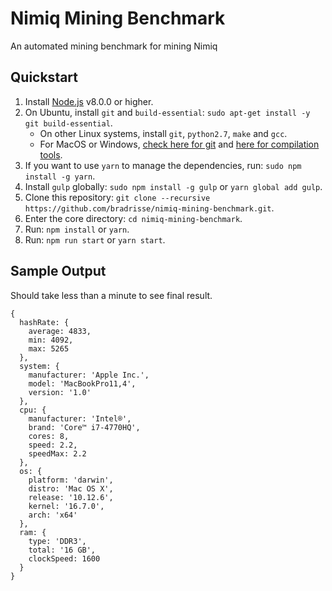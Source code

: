 # Nimiq Mining Benchmark
An automated mining benchmark for mining Nimiq

## Quickstart

1. Install [Node.js](https://nodejs.org) v8.0.0 or higher.
2. On Ubuntu, install `git` and `build-essential`: `sudo apt-get install -y git build-essential`.
    - On other Linux systems, install `git`, `python2.7`, `make` and `gcc`.
    - For MacOS or Windows, [check here for git](https://git-scm.com/downloads) and [here for compilation tools](https://github.com/nodejs/node-gyp#on-mac-os-x).
3. If you want to use `yarn` to manage the dependencies, run: `sudo npm install -g yarn`.
4. Install `gulp` globally: `sudo npm install -g gulp` or `yarn global add gulp`.
5. Clone this repository: `git clone --recursive https://github.com/bradrisse/nimiq-mining-benchmark.git`.
6. Enter the core directory: `cd nimiq-mining-benchmark`.
7. Run: `npm install` or `yarn`.
8. Run: `npm run start` or `yarn start`.


## Sample Output

Should take less than a minute to see final result.

```
{ 
  hashRate: {
    average: 4833,
    min: 4092,
    max: 5265
  },
  system: {
    manufacturer: 'Apple Inc.',
    model: 'MacBookPro11,4',
    version: '1.0'
  },
  cpu: {
    manufacturer: 'Intel®',
    brand: 'Core™ i7-4770HQ',
    cores: 8,
    speed: 2.2,
    speedMax: 2.2
  },
  os: {
    platform: 'darwin',
    distro: 'Mac OS X',
    release: '10.12.6',
    kernel: '16.7.0',
    arch: 'x64'
  },
  ram: { 
    type: 'DDR3',
    total: '16 GB',
    clockSpeed: 1600
  }
}
```
